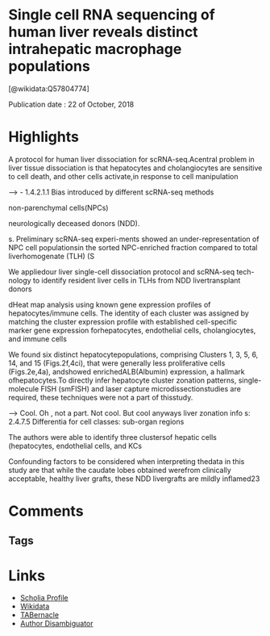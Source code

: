 
Single cell RNA sequencing of human liver reveals distinct intrahepatic macrophage populations
==============================================================================================
  
  [@wikidata:Q57804774]  
  
Publication date : 22 of October, 2018  

# Highlights

A protocol for human liver dissociation for scRNA-seq.Acentral problem in liver tissue dissociation is that hepatocytes and cholangiocytes are sensitive to cell death, and other cells activate,in response to cell manipulation

--> - 1.4.2.1.1 Bias introduced by different scRNA-seq methods

non-parenchymal  cells(NPCs)

neurologically deceased donors (NDD).


s. Preliminary scRNA-seq experi-ments showed an under-representation of NPC cell populationsin the sorted NPC-enriched fraction compared to total liverhomogenate (TLH) (S

We appliedour liver single-cell dissociation protocol and scRNA-seq tech-nology to identify resident liver cells in TLHs from NDD livertransplant donors

dHeat map analysis using known gene expression profiles of hepatocytes/immune cells. The identity of each cluster was assigned by matching the cluster expression profile with established cell-specific marker gene expression forhepatocytes, endothelial cells, cholangiocytes, and immune cells

We found six distinct hepatocytepopulations, comprising Clusters 1, 3, 5, 6, 14, and 15 (Figs.2f,4ci), that were generally less proliferative cells (Figs.2e,4a), andshowed enrichedALB(Albumin) expression, a hallmark ofhepatocytes.To directly infer hepatocyte cluster zonation patterns, single-molecule FISH (smFISH) and laser capture microdissectionstudies are required, these techniques were not a part of thisstudy.

--> Cool. Oh , not a part. Not cool. But cool anyways liver zonation info s: 2.4.7.5 Differentia for cell classes: sub-organ regions


The authors were able to identify three clustersof hepatic cells (hepatocytes, endothelial cells, and KCs

Confounding factors to be considered when interpreting thedata in this study are that while the caudate lobes obtained werefrom clinically acceptable, healthy liver grafts, these NDD livergrafts are mildly inflamed23

# Comments

## Tags

# Links
  
 * [Scholia Profile](https://scholia.toolforge.org/work/Q57804774)  
 * [Wikidata](https://www.wikidata.org/wiki/Q57804774)  
 * [TABernacle](https://tabernacle.toolforge.org/?#/tab/manual/Q57804774/P921%3BP4510)  
 * [Author Disambiguator](https://author-disambiguator.toolforge.org/work_item_oauth.php?id=Q57804774&batch_id=&match=1&author_list_id=&doit=Get+author+links+for+work)  
